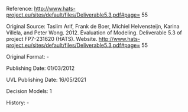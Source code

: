 Reference: http://www.hats-project.eu/sites/default/files/Deliverable5.3.pdf#page=
55

Original Source: Taslim Arif, Frank de Boer, Michiel Helvensteijn, Karina Villela, and Peter Wong. 2012. Evaluation of Modeling. Deliverable 5.3 of project FP7-231620 (HATS). Website. http://www.hats-project.eu/sites/default/files/Deliverable5.3.pdf#page=
55

Original Format: -

Publishing Date: 01/03/2012

UVL Publishing Date: 16/05/2021

Decision Models: 1

History: -
